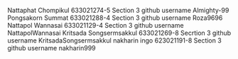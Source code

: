 Nattaphat Chompikul 633021274-5 Section 3 github username Almighty-99
Pongsakorn Summat 633021288-4  Section 3  github username Roza9696
Nattapol Wannasai  633021129-4 Section 3  github username NattapolWannasai
Kritsada Songsermsakkul 633021269-8 Secrtion 3 github username KritsadaSongsermsakkul
nakharin ingo 623021191-8 Section 3 github username nakharin999

